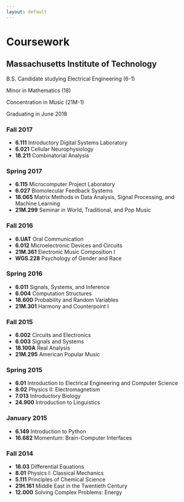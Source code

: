 ```yaml
---
layout: default
---
```

# Coursework

## Massachusetts Institute of Technology

B.S. Candidate studying Electrical Engineering (6-1)

Minor in Mathematics (18)

Concentration in Music (21M-1)

Graduating in June 2018

### Fall 2017
*   **6.111** Introductory Digital Systems Laboratory
*   **6.021** Cellular Neurophysiology
*   **18.211** Combinatorial Analysis

### Spring 2017
*   **6.115** Microcomputer Project Laboratory
*   **6.027** Biomolecular Feedback Systems
*   **18.065** Matrix Methods in Data Analysis, Signal Processing, and Machine Learning
*   **21M.299** Seminar in World, Traditional, and Pop Music

### Fall 2016
*   **6.UAT** Oral Communication
*   **6.012** Microelectronic Devices and Circuits
*   **21M.361** Electronic Music Composition I
*   **WGS.228** Psychology of Gender and Race

### Spring 2016
*   **6.011** Signals, Systems, and Inference
*   **6.004** Computation Structures
*   **18.600** Probability and Random Variables
*   **21M.301** Harmony and Counterpoint I

### Fall 2015
*   **6.002** Circuits and Electronics
*   **6.003** Signals and Systems
*   **18.100A** Real Analysis
*   **21M.295** American Popular Music

### Spring 2015
*   **6.01** Introduction to Electrical Engineering and Computer Science
*   **8.02** Physics II: Electromagnetism
*   **7.013** Introductory Biology
*   **24.900** Introduction to Linguistics

### January 2015
*   **6.149** Introduction to Python
*   **16.682** Momentum: Brain-Computer Interfaces

### Fall 2014
*   **18.03** Differential Equations
*   **8.01** Physics I: Classical Mechanics
*   **5.111** Principles of Chemical Science
*   **21H.161** Middle East in the Twentieth Century
*   **12.000** Solving Complex Problems: Energy
